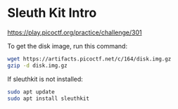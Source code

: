 # Sleuth Kit Intro
https://play.picoctf.org/practice/challenge/301

To get the disk image, run this command:
```bash
wget https://artifacts.picoctf.net/c/164/disk.img.gz
gzip -d disk.img.gz
```

If sleuthkit is not installed:
```bash
sudo apt update
sudo apt install sleuthkit
```
